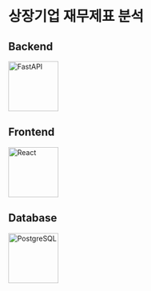 # 상장기업 재무제표 분석

## Backend
<img src="https://fastapi.tiangolo.com/img/logo-margin/logo-teal.png" alt="FastAPI" width="100"/>

## Frontend
<img src="https://upload.wikimedia.org/wikipedia/commons/a/a7/React-icon.svg" alt="React" width="100"/>

## Database
<img src="https://wiki.postgresql.org/images/a/a4/PostgreSQL_logo.3colors.svg" alt="PostgreSQL" width="100"/>